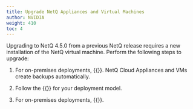```yaml
---
title: Upgrade NetQ Appliances and Virtual Machines
author: NVIDIA
weight: 410
toc: 4
---
```


Upgrading to NetQ 4.5.0 from a previous NetQ release requires a new installation of the NetQ virtual machine. Perform the following steps to upgrade:

1. For on-premises deployments, {{<link title="Back Up and Restore NetQ" text="back up your existing NetQ data">}}. NetQ Cloud Appliances and VMs create backups automatically.

2. Follow the {{<link title="Install the NetQ System" text="installation process">}} for your deployment model.

3. For on-premises deployments, {{<link title="Back Up and Restore NetQ/#restore-your-netq-data" text="restore your NetQ data">}}.